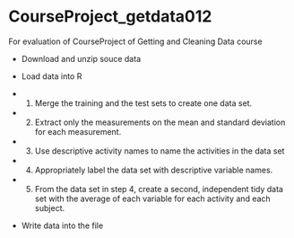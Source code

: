 # CourseProject_getdata012
For evaluation of CourseProject of Getting and Cleaning Data course
* Download and unzip souce data

* Load data into R

* 1. Merge the training and the test sets to create one data set.

* 2. Extract only the measurements on the mean and standard deviation for each measurement. 

* 3. Use descriptive activity names to name the activities in the data set

* 4. Appropriately label the data set with descriptive variable names. 

* 5. From the data set in step 4, create a second, independent tidy data set with the average of each variable for each activity and each subject.

* Write data into the file
